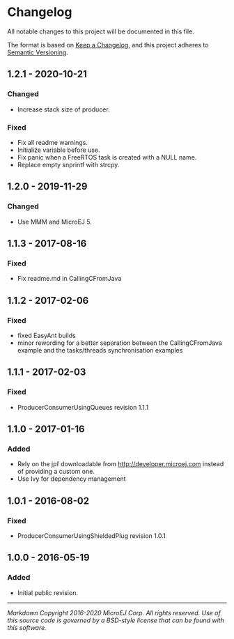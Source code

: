 # Changelog

All notable changes to this project will be documented in this file.

The format is based on [Keep a Changelog](https://keepachangelog.com/en/1.0.0/),
and this project adheres to [Semantic Versioning](https://semver.org/spec/v2.0.0.html).

## 1.2.1 - 2020-10-21

### Changed

  - Increase stack size of producer.

### Fixed

  - Fix all readme warnings.
  - Initialize variable before use.
  - Fix panic when a FreeRTOS task is created with a NULL name.
  - Replace empty snprintf with strcpy.

## 1.2.0 - 2019-11-29

### Changed

  - Use MMM and MicroEJ 5.


## 1.1.3 - 2017-08-16

### Fixed

  - Fix readme.md in CallingCFromJava

## 1.1.2 - 2017-02-06

### Fixed

  - fixed EasyAnt builds
  - minor rewording for a better separation between the CallingCFromJava example and the tasks/threads synchronisation examples

## 1.1.1 - 2017-02-03

### Fixed

  - ProducerConsumerUsingQueues revision 1.1.1

## 1.1.0 - 2017-01-16

### Added

  - Rely on the jpf downloadable from http://developer.microej.com instead of providing a custom one.
  - Use Ivy for dependency management

## 1.0.1 - 2016-08-02

### Fixed

  - ProducerConsumerUsingShieldedPlug revision 1.0.1

## 1.0.0 - 2016-05-19

### Added

  - Initial public revision.
  
---
_Markdown_
_Copyright 2016-2020 MicroEJ Corp. All rights reserved._
_Use of this source code is governed by a BSD-style license that can be found with this software._
